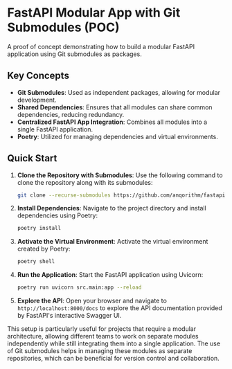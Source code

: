 # FastAPI Modular App with Git Submodules (POC)

A proof of concept demonstrating how to build a modular FastAPI application using Git submodules as packages.

## Key Concepts
- **Git Submodules**: Used as independent packages, allowing for modular development.
- **Shared Dependencies**: Ensures that all modules can share common dependencies, reducing redundancy.
- **Centralized FastAPI App Integration**: Combines all modules into a single FastAPI application.
- **Poetry**: Utilized for managing dependencies and virtual environments.

## Quick Start
1. **Clone the Repository with Submodules**:
   Use the following command to clone the repository along with its submodules:
   ```bash
   git clone --recurse-submodules https://github.com/anqorithm/fastapi-sub-modules.git
   ```

2. **Install Dependencies**:
   Navigate to the project directory and install dependencies using Poetry:
   ```bash
   poetry install
   ```

3. **Activate the Virtual Environment**:
   Activate the virtual environment created by Poetry:
   ```bash
   poetry shell
   ```

4. **Run the Application**:
   Start the FastAPI application using Uvicorn:
   ```bash
   poetry run uvicorn src.main:app --reload
   ```

5. **Explore the API**:
   Open your browser and navigate to `http://localhost:8000/docs` to explore the API documentation provided by FastAPI's interactive Swagger UI.

This setup is particularly useful for projects that require a modular architecture, allowing different teams to work on separate modules independently while still integrating them into a single application. The use of Git submodules helps in managing these modules as separate repositories, which can be beneficial for version control and collaboration.